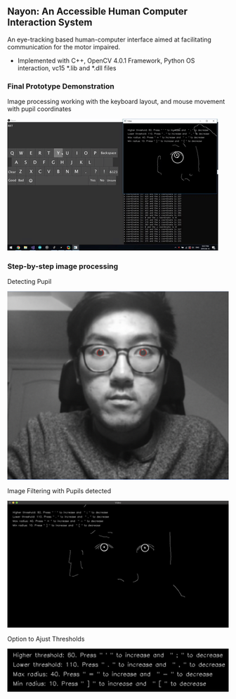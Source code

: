 <h2>Nayon: An Accessible Human Computer Interaction System</h2>
<p>
An eye-tracking based human-computer interface aimed at facilitating communication for the motor impaired.
</p>
<p1>

- Implemented with C++, OpenCV 4.0.1 Framework, Python OS interaction, vc15 *.lib and *.dll files
</p1>

<h3> Final Prototype Demonstration </h3>
<p>
Image processing working with the keyboard layout, and mouse movement with pupil coordinates
</p>

![Prototype Demo Gif](/Images/nayon.gif)

<h3> Step-by-step image processing </h3>
<p>
Detecting Pupil
</p>

![Detecting Pupils](/Images/detecting_pupils.png)

<p> 
Image Filtering with Pupils detected 
</p>

![Image Filtering with Pupils detected](/Images/image_filtering_coord.png)

<p> 
Option to Ajust Thresholds
</p>

![Ajusting Threshold options](/Images/adjusting_thresholds.png)




